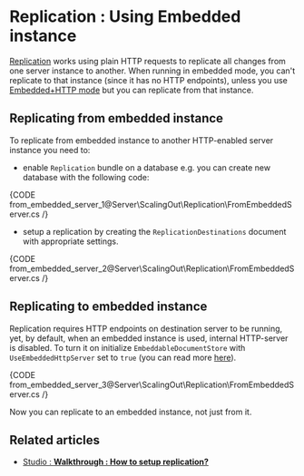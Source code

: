 # Replication : Using Embedded instance

[Replication](../../../server/scaling-out/replication/how-replication-works) works using plain HTTP requests to replicate all changes from one server instance to another. When running in embedded mode, you can't replicate to that instance (since it has no HTTP endpoints), unless you use [Embedded+HTTP mode](../../../server/installation/embedded) but you can replicate from that instance.

## Replicating from embedded instance

To replicate from embedded instance to another HTTP-enabled server instance you need to:

- enable `Replication` bundle on a database e.g. you can create new database with the following code:

{CODE from_embedded_server_1@Server\ScalingOut\Replication\FromEmbeddedServer.cs /}

- setup a replication by creating the `ReplicationDestinations` document with appropriate settings.

{CODE from_embedded_server_2@Server\ScalingOut\Replication\FromEmbeddedServer.cs /}

## Replicating to embedded instance

Replication requires HTTP endpoints on destination server to be running, yet, by default, when  an embedded instance is used, internal HTTP-server is disabled. To turn it on initialize `EmbeddableDocumentStore` with `UseEmbeddedHttpServer` set to `true` (you can read more [here](../../../server/installation/embedded)).

{CODE from_embedded_server_3@Server\ScalingOut\Replication\FromEmbeddedServer.cs /}

Now you can replicate to an embedded instance, not just from it.

## Related articles

- [Studio : **Walkthrough : How to setup replication?**](../../../studio/walkthroughs/how-to-setup-replication)
